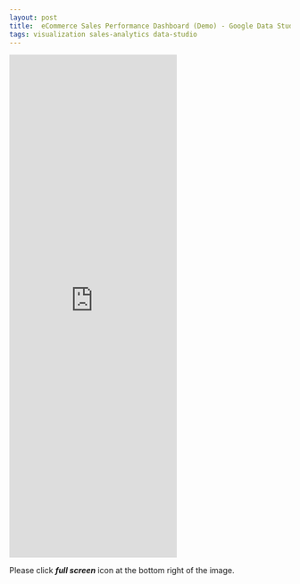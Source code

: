 ```yaml
---
layout: post
title:  eCommerce Sales Performance Dashboard (Demo) - Google Data Studio
tags: visualization sales-analytics data-studio
---
```


<iframe  src="https://datastudio.google.com/embed/reporting/8857a389-0aea-43f9-b37b-5808b6574115/page/JZkKC" frameborder="0" style="border:0" height=900px allowfullscreen></iframe>

Please click ***full screen*** icon  at the bottom right of the image. 

